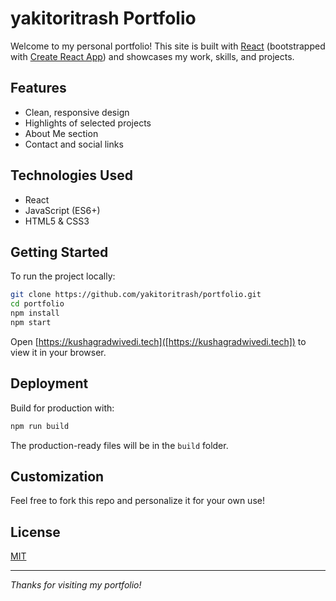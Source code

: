 # yakitoritrash Portfolio

Welcome to my personal portfolio! This site is built with [React](https://reactjs.org/) (bootstrapped with [Create React App](https://create-react-app.dev/)) and showcases my work, skills, and projects.

## Features

- Clean, responsive design
- Highlights of selected projects
- About Me section
- Contact and social links

## Technologies Used

- React
- JavaScript (ES6+)
- HTML5 & CSS3

## Getting Started

To run the project locally:

```bash
git clone https://github.com/yakitoritrash/portfolio.git
cd portfolio
npm install
npm start
```

Open [https://kushagradwivedi.tech]([https://kushagradwivedi.tech]) to view it in your browser.

## Deployment

Build for production with:

```bash
npm run build
```

The production-ready files will be in the `build` folder.

## Customization

Feel free to fork this repo and personalize it for your own use!

## License

[MIT](LICENSE)

---

*Thanks for visiting my portfolio!*
